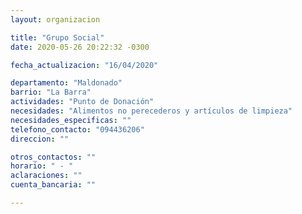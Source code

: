 ```yaml
---
layout: organizacion

title: "Grupo Social"
date: 2020-05-26 20:22:32 -0300

fecha_actualizacion: "16/04/2020"

departamento: "Maldonado"
barrio: "La Barra"
actividades: "Punto de Donación"
necesidades: "Alimentos no perecederos y artículos de limpieza"
necesidades_especificas: ""
telefono_contacto: "094436206"
direccion: ""

otros_contactos: ""
horario: " - "
aclaraciones: ""
cuenta_bancaria: ""

---
```

